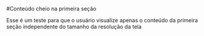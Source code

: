 #Conteúdo cheio na primeira seção

Esse é um teste para que o usuário visualize apenas o conteúdo da primeira seção independente do tamanho da resolução da tela